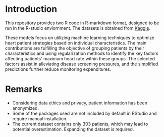 # Introduction
This repository provides two R code in R-markdown format, designed to be run in the R-studio enviornment. The datasets is obtained from [Kaggle](https://www.kaggle.com/datasets/kingabzpro/heart-disease-patients/data).

These models focus on utilizing machine learning techniques to optimize heart patient strategies based on individual characteristics. The main contributions are fulfilling the objective of grouping patients by their characteristics and using regularization methods to identify the key factors affecting patients' maximum heart rate within these groups. The selected factors assist in alleviating disease screening pressures, and the simplified predictions further reduce monitoring expenditures.

# Remarks
- Considering data ethics and privacy, patient information has been anonymized.
- Some of the packages used are not included by default in RStudio and require manual installation.
- The current dataset contains only 303 patients, which may lead to potential overestimation. Expanding the dataset is required.
 
